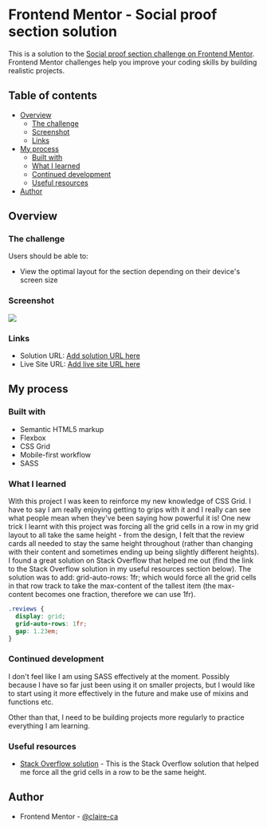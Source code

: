 # Frontend Mentor - Social proof section solution

This is a solution to the [Social proof section challenge on Frontend Mentor](https://www.frontendmentor.io/challenges/social-proof-section-6e0qTv_bA). Frontend Mentor challenges help you improve your coding skills by building realistic projects.

## Table of contents

- [Overview](#overview)
  - [The challenge](#the-challenge)
  - [Screenshot](#screenshot)
  - [Links](#links)
- [My process](#my-process)
  - [Built with](#built-with)
  - [What I learned](#what-i-learned)
  - [Continued development](#continued-development)
  - [Useful resources](#useful-resources)
- [Author](#author)

## Overview

### The challenge

Users should be able to:

- View the optimal layout for the section depending on their device's screen size

### Screenshot

![](./screenshot.jpg)

### Links

- Solution URL: [Add solution URL here](https://your-solution-url.com)
- Live Site URL: [Add live site URL here](https://your-live-site-url.com)

## My process

### Built with

- Semantic HTML5 markup
- Flexbox
- CSS Grid
- Mobile-first workflow
- SASS

### What I learned

With this project I was keen to reinforce my new knowledge of CSS Grid. I have to say I am really enjoying getting to grips with it and I really can see what people mean when they've been saying how powerful it is!
One new trick I learnt with this project was forcing all the grid cells in a row in my grid layout to all take the same height - from the design, I felt that the review cards all needed to stay the same height throughout (rather than changing with their content and sometimes ending up being slightly different heights). I found a great solution on Stack Overflow that helped me out (find the link to the Stack Overflow solution in my useful resources section below). The solution was to add: grid-auto-rows: 1fr; which would force all the grid cells in that row track to take the max-content of the tallest item (the max-content becomes one fraction, therefore we can use 1fr).

```css
.reviews {
  display: grid;
  grid-auto-rows: 1fr;
  gap: 1.23em;
}
```

### Continued development

I don't feel like I am using SASS effectively at the moment. Possibly because I have so far just been using it on smaller projects, but I would like to start using it more effectively in the future and make use of mixins and functions etc.

Other than that, I need to be building projects more regularly to practice everything I am learning.

### Useful resources

- [Stack Overflow solution](https://stackoverflow.com/questions/44488357/equal-height-rows-in-css-grid-layout) - This is the Stack Overflow solution that helped me force all the grid cells in a row to be the same height.

## Author

- Frontend Mentor - [@claire-ca](https://www.frontendmentor.io/profile/claire-ca)
